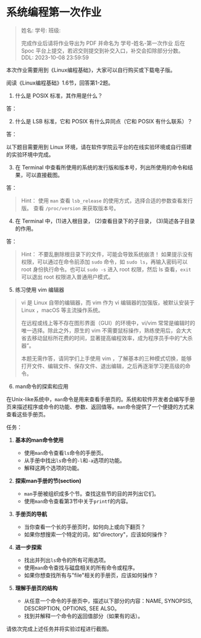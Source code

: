 # 系统编程第一次作业

> 姓名:
> 学号:
> 班级:
> 
> 完成作业后请将作业导出为 PDF 并命名为 学号-姓名-第一次作业 后在 Spoc 平台上提交，若迟交则提交到补交入口，补交会扣除部分分数。
> DDL: 2023-10-08 23:59:59



本次作业需要⽤到《Linux编程基础》，⼤家可以⾃⾏购买或下载电⼦版。



阅读《Linux编程基础》1.6节，回答第1-2题。



1. 什么是 POSIX 标准，其作⽤是什么？


答：



2. 什么是 LSB 标准，它和 POSIX 有什么异同点（它和 POSIX 有什么联系）？

答：



以下题目需要用到 Linux 环境，请在软件学院云平台的在线实验环境或自行搭建的实验环境中完成。




3. 在 Terminal 中查看所使⽤的系统的发⾏版和版本号，列出所使⽤的命令和结果，可以直接截图。

答：



> Hint：
>  使⽤ `man` 查看 `lsb_release` 的使⽤⽅式，选择合适的参数查看发⾏版。
>  查看 `/proc/version` 来获取版本号。



4. 在 Terminal 中，(1)进⼊根⽬录， (2)查看⽬录下的⼦⽬录， (3)简述各⼦⽬录的作⽤。

答：




> Hint：
>  不要乱删除根⽬录下的⽂件，可能会导致系统崩溃！
>  如果提⽰没有权限，可以通过在命令前添加 `sudo` 命令，如 `sudo ls`，再输⼊密码可以
>  root ⾝份执⾏命令。也可以 `sudo -s` 进⼊ root 权限，然后 ls 查看，`exit` 可以退出 root 权限进⼊普通⽤户模式。




5. 练习使用 vim 编辑器




> vi 是 Linux ⾃带的编辑器，⽽ vim 作为 vi 编辑器的加强版，被默认安装于 Linux ，macOS 等主流操作系统。
> 
> 在远程或线上等不存在图形界⾯（GUI）的环境中，vi/vim 常常是编辑时的唯⼀选择。除此之外，原⽣的 vim 不需要⿏标操作，熟练使⽤后，会⼤⼤省去移动⿏标所花费的时间，显著提⾼编程效率，成为程序员⼿中的“⼤杀器”。
> 
> 本题⽆需作答，请同学们上⼿使⽤ vim ，了解基本的三种模式切换，能够打开⽂件、编辑⽂件、保存⽂件、退出编辑，之后再逐渐学习更⾼级的命令。

6. man命令的探索和应用

在Unix-like系统中，`man`命令是用来查看手册页的。系统和软件开发者会编写手册页来描述程序或命令的功能、参数、返回值等。`man`命令提供了一个便捷的方式来查看这些手册页。

任务：

1. **基本的man命令使用**
   - 使用`man`命令查看`ls`命令的手册页。
   - 从手册中找出`ls`命令的`-l`和`-a`选项的功能。
   - 解释这两个选项的功能。

2. **探索man手册的节(section)**
   - `man`手册被组织成多个节。查找这些节的目的并列出它们。
   - 使用`man`命令查看第3节中关于`printf`的内容。

3. **手册页的导航**
   - 当你查看一个长的手册页时，如何向上或向下翻页？
   - 如果你想搜索一个特定的词，如"directory"，应该如何操作？

4. **进一步探索**
   - 找出并列出`ls`命令的所有可用选项。
   - 使用`man`命令查找与磁盘相关的所有命令或程序。
   - 如果你想查找所有与"file"相关的手册页，应该如何操作？

5. **理解手册页的结构**
   - 从任意一个命令的手册页中，描述以下部分的内容：NAME, SYNOPSIS, DESCRIPTION, OPTIONS, SEE ALSO。
   - 找到并解释一个命令的返回值部分（如果有的话）。

请依次完成上述任务并将实验过程进行截图。
